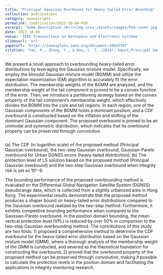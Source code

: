 ```yaml
---
title: "Principal Gaussian Overbound for Heavy-tailed Error Bounding"
collection: publications
category: manuscripts
permalink: /publication/2023-10-04-PGO
excerpt: "Some Description <br/><img src='/assets/images/PGO-cover.jpg' width = '500'>"
date: 2023-10-04
venue: 'IEEE Transactions on Aerospace and Electronic Systems'
slidesurl: 'url'
paperurl: 'https://ieeexplore.ieee.org/document/10645707'
citation: 'Yan, P., Zhong, Y., & Hsu, L. T. (2024). &quot;Principal Gaussian Overbound for Heavy-tailed Error Bounding&quot;. <i>IEEE Transactions on Aerospace and Electronic Systems</i>, doi: 10.1109/TAES.2024.3448405'
---
```



We present a novel approach to overbounding heavy-tailed error distributions by leveraging the Gaussian mixture model. Specifically, we employ the bimodal Gaussian mixture model (BGMM) and utilize the expectation maximization (EM) algorithm to accurately fit the error distribution. The membership weights of the BGMM are analyzed, and the membership weight of the tail component is proved to be a convex function of the error. Then, we introduce a partitioning strategy based on the convex property of the tail component’s membership weight, which effectively divides the BGMM into the core and tail regions. In each region, one of the Gaussian components of the BGMM holds a dominant position, and a CDF overbound is constructed based on the inflation and shifting of the dominant Gaussian component. The proposed overbound is proved to be an unimodal and symmetric distribution, which indicates that its overbound property can be preserved through convolution.

<span class="image fit"><img src="{{ 'assets/images/PGO-show.jpg' | relative_url }}" alt="" /></span>

(a) The CDF (in logarithm scale) of the proposed method (Principal Gaussian overbound), the two-step Gaussian overbound, Gaussian-Pareto overbound for Urban DGNSS errors (heavy-tailed distribution); (b) The protection level of LS solution based on the proposed method (Principal Gaussian overbound) and the two-step Gaussian overbound when integrity risk is set as 10^-9.

The bounding performance of the proposed overbounding method is evaluated on the Differential Global Navigation Satellite System (DGNSS) pseudorange data, which is collected from a slightly urbanized area in Hong Kong. The experimental results demonstrate that the proposed method produces a shaper bound on heavy-tailed error distributions compared to the Gaussian overbound realized by the two-step method. Furthermore, it exhibits competitive bounding performance when compared to the Gaussian-Pareto overbound. In the position domain bounding, the mean vertical protection level (VPL) is reduced by over 50% in comparison to the two-step Gaussian overbounding method. The contributions of this study are two folds: 1) proposed a comprehensive method to determine the CDF overbound for the heavy-tailed error distribution based on the Gaussian mixture model (GMM), where a thorough analysis of the membership weight of the GMM is conducted, and severed as the theoretical foundation for constructing the overbound; 2) proved that the overbound property of the proposed method can be preserved through convolution, making it possible to calculate the protection levels in the position domain and facilitating the applications in integrity monitoring research.<br />


